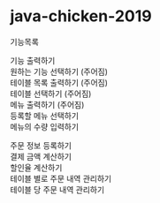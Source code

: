 # java-chicken-2019 
기능목록    

기능 출력하기  
원하는 기능 선택하기 (주어짐)  
테이블 목록 출력하기 (주어짐)  
테이블 선택하기 (주어짐)  
메뉴 출력하기 (주어짐)  
등록할 메뉴 선택하기   
메뉴의 수량 입력하기  

주문 정보 등록하기  
결제 금액 계산하기  
할인율 계산하기  
테이블 별로 주문 내역 관리하기  
테이블 당 주문 내역 관리하기  